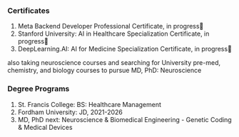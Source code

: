 
<h3> Certificates </h3>

1. Meta Backend Developer Professional Certificate, in progress📍
2. Stanford University: AI in Healthcare Specialization Certificate, in progress📍
3. DeepLearning.AI: AI for Medicine Specialization Certificate, in progress📍

also taking neuroscience courses and searching for University pre-med, chemistry, and biology courses to pursue MD, PhD: Neuroscience

<h3> Degree Programs </h3>

1. St. Francis College: BS: Healthcare Management
2. Fordham University: JD, 2021-2026
3. MD, PhD next: Neuroscience & Biomedical Engineering - Genetic Coding & Medical Devices
